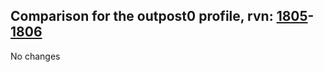 ## Comparison for the outpost0 profile, rvn: [1805](https://github.com/PRO100KatYT/FortniteProfileRevisions/tree/main/profiles/outpost0/1805%20outpost0.json)-[1806](https://github.com/PRO100KatYT/FortniteProfileRevisions/tree/main/profiles/outpost0/1806%20outpost0.json)

No changes
